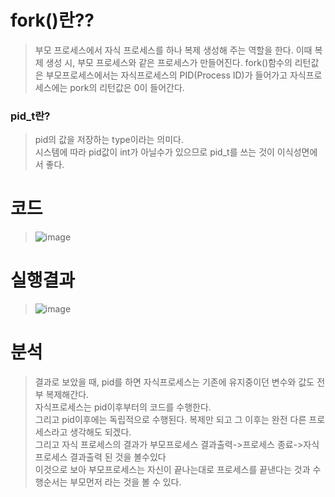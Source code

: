 # fork()란??
> 부모 프로세스에서 자식 프로세스를 하나 복제 생성해 주는 역할을 한다.
> 이때 복제 생성 시, 부모 프로세스와 같은 프로세스가 만들어진다.
> fork()함수의 리턴값은 부모프로세스에서는 자식프로세스의 PID(Process ID)가 들어가고
> 자식프로세스에는 pork의 리턴값은 0이 들어간다.

### pid_t란?
> pid의 값을 저장하는 type이라는 의미다.<br/>
> 시스템에 따라 pid값이 int가 아닐수가 있으므로 pid_t를 쓰는 것이 이식성면에서 좋다.

# 코드
> ![image](https://user-images.githubusercontent.com/79188587/165891102-6d9e6f37-3f65-42c7-b128-385e842aa077.png)

# 실행결과
> ![image](https://user-images.githubusercontent.com/79188587/165890916-71d4caee-208e-4a20-b212-119e924509f2.png)

# 분석
> 결과로 보았을 때, pid를 하면 자식프로세스는 기존에 유지중이던 변수와 값도 전부 복제해간다.<br/>
> 자식프로세스는 pid이후부터의 코드를 수행한다.<br/>
> 그리고 pid이후에는 독립적으로 수행된다.  복제만 되고 그 이후는 완전 다른 프로세스라고 생각해도 되겠다.<br/>
> 그리고 자식 프로세스의 결과가 부모프로세스 결과출력->프로세스 종료->자식프로세스 결과출력 된 것을 볼수있다<br/>
> 이것으로 보아 부모프로세스는 자신이 끝나는대로 프로세스를 끝낸다는 것과 수행순서는 부모먼저 라는 것을 볼 수 있다.<br/>

